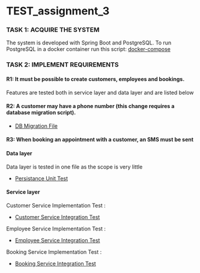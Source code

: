 # TEST_assignment_3

### TASK 1: ACQUIRE THE SYSTEM
The system is developed with Spring Boot and PostgreSQL. To run PostgreSQL in a docker container run this script: [docker-compose]([src/main/resources/db/migration/V3__AlterCustomersAddMobileColumn.sql](https://github.com/kasarama/TEST_assignment_3/blob/main/docker-compose-db.yml))

### TASK 2: IMPLEMENT REQUIREMENTS 

#### R1: It must be possible to create customers, employees and bookings.

Features are tested both in service layer and data layer and are listed below

#### R2: A customer may have a phone number (this change requires a database migration script).

   - [DB Migration File](src/main/resources/db/migration/V3__AlterCustomersAddMobileColumn.sql)   


#### R3: When booking an appointment with a customer, an SMS must be sent

#### Data layer
Data layer is tested in one file as the scope is very little
   - [Persistance Unit Test](src/test/java/cph/testass3/unitTest/RepositoryTest.java)   


#### Service layer
Customer Service Implementation Test :
- [Customer Service Integration Test](src/test/java/cph/testass3/unitTest/CustomerServiceImplTest.java)

Employee Service Implementation Test :
- [Employee Service Integration Test](src/test/java/cph/testass3/unitTest/EmployeeServiceImplTest.java)


Booking Service Implementation Test : 
- [Booking Service Integration Test](src/test/java/cph/testass3/unitTest/BookingServiceImplTest.java)
